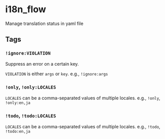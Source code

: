 i18n_flow
=========

Manage translation status in yaml file


Tags
----

### `!ignore:VIOLATION`

Suppress an error on a certain key.

`VIOLATION` is either `args` or `key`. e.g., `!ignore:args`

### `!only`, `!only:LOCALES`

`LOCALES` can be a comma-separated values of multiple locales. e.g., `!only`, `!only:en,ja`

### `!todo`, `!todo:LOCALES`

`LOCALES` can be a comma-separated values of multiple locales. e.g., `!todo`, `!todo:en,ja`
